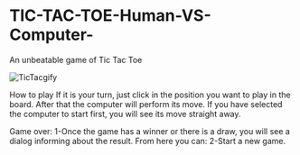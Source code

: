 # TIC-TAC-TOE-Human-VS-Computer-
An unbeatable game of Tic Tac Toe

![TicTacgify](https://user-images.githubusercontent.com/48430051/103364792-abc8e200-4ae4-11eb-9587-158e8c4506de.gif)


How to play
If it is your turn, just click in the position you want to play in the board. After that the computer will perform its move. If you have selected the computer to start first, you will see its move straight away.

Game over:
1-Once the game has a winner or there is a draw, you will see a dialog informing about the result. From here you can:
2-Start a new game.
